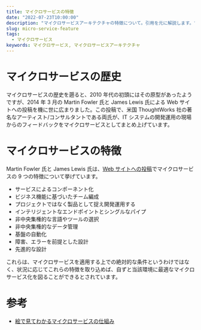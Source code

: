 ```yaml
---
title: マイクロサービスの特徴
date: "2022-07-23T10:00:00"
description: "マイクロサービスアーキテクチャの特徴について。引用を元に解説します。"
slug: micro-service-feature
tags:
  - マイクロサービス
keywords: マイクロサービス, マイクロサービスアーキテクチャ
---
```


# マイクロサービスの歴史

マイクロサービスの歴史を遡ると、2010 年代の初頭にはその原型があったようですが、2014 年 3 月の Martin Fowler 氏と James Lewis 氏による Web サイトへの投稿を機に世に広まりました。この投稿で、米国 ThoughtWorks 社の著名なアーティスト/コンサルタントである両氏が、IT システムの開発運用の現場からのフィードバックをマイクロサービスとしてまとめ上げています。

# マイクロサービスの特徴

Martin Fowler 氏と James Lewis 氏は、[Web サイトへの投稿](https://martinfowler.com/articles/microservices.html)でマイクロサービスの 9 つの特徴について挙げています。

- サービスによるコンポーネント化
- ビジネス機能に基づいたチーム編成
- プロジェクトではなく製品として捉え開発運用する
- インテリジェントなエンドポイントとシングルなパイプ
- 非中央集権的な言語やツールの選択
- 非中央集権的なデータ管理
- 基盤の自動化
- 障害、エラーを前提とした設計
- 先進的な設計

これらは、マイクロサービスを適用する上での絶対的な条件というわけではなく、状況に応じてこれらの特徴を取り込めば、自ずと当該環境に最適なマイクロサービス化を図ることができるとされています。

# 参考

- [絵で見てわかるマイクロサービスの仕組み](https://amzn.to/3RXf4xG)
